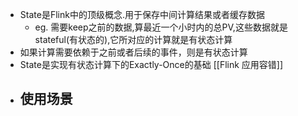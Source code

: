 - State是Flink中的顶级概念.用于保存中间计算结果或者缓存数据
	- eg. 需要keep之前的数据,算最近一个小时内的总PV,这些数据就是stateful(有状态的),它所对应的计算就是有状态计算
- 如果计算需要依赖于之前或者后续的事件，则是有状态计算
- State是实现有状态计算下的Exactly-Once的基础 [[Flink 应用容错]]
- 使用场景
	-